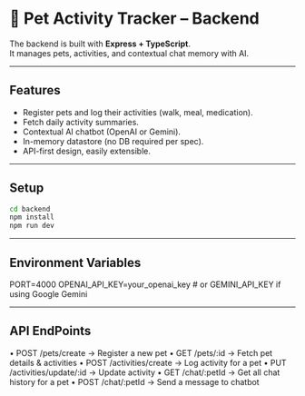 # 🐾 Pet Activity Tracker – Backend

The backend is built with **Express + TypeScript**.  
It manages pets, activities, and contextual chat memory with AI.  

---

## Features
- Register pets and log their activities (walk, meal, medication).
- Fetch daily activity summaries.
- Contextual AI chatbot (OpenAI or Gemini).
- In-memory datastore (no DB required per spec).
- API-first design, easily extensible.

---

## Setup
```bash
cd backend
npm install
npm run dev

```

---

## Environment Variables

PORT=4000
OPENAI_API_KEY=your_openai_key   # or GEMINI_API_KEY if using Google Gemini



---


## API EndPoints

• POST /pets/create → Register a new pet
• GET /pets/:id → Fetch pet details & activities
• POST /activities/create → Log activity for a pet
• PUT /activities/update/:id → Update activity
• GET /chat/:petId → Get all chat history for a pet
• POST /chat/:petId → Send a message to chatbot

